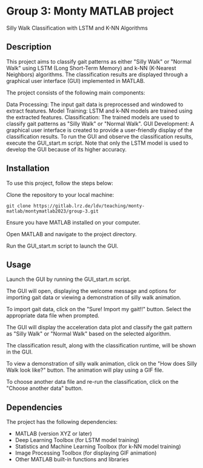 # Group 3: Monty MATLAB project


Silly Walk Classification with LSTM and K-NN Algorithms

## Description
This project aims to classify gait patterns as either "Silly Walk" or "Normal Walk" using LSTM (Long Short-Term Memory) and k-NN (K-Nearest Neighbors) algorithms. The classification results are displayed through a graphical user interface (GUI) implemented in MATLAB.

The project consists of the following main components:

Data Processing: The input gait data is preprocessed and windowed to extract features.
Model Training: LSTM and k-NN models are trained using the extracted features.
Classification: The trained models are used to classify gait patterns as "Silly Walk" or "Normal Walk".
GUI Development: A graphical user interface is created to provide a user-friendly display of the classification results.
To run the GUI and observe the classification results, execute the GUI_start.m script. Note that only the LSTM model is used to develop the GUI because of its higher accuracy.

## Installation
To use this project, follow the steps below:

Clone the repository to your local machine:
```
git clone https://gitlab.lrz.de/ldv/teaching/monty-matlab/montymatlab2023/group-3.git
```
Ensure you have MATLAB installed on your computer.

Open MATLAB and navigate to the project directory.

Run the GUI_start.m script to launch the GUI.

## Usage
Launch the GUI by running the GUI_start.m script.

The GUI will open, displaying the welcome message and options for importing gait data or viewing a demonstration of silly walk animation.

To import gait data, click on the "Sure! Import my gait!!" button. Select the appropriate data file when prompted.

The GUI will display the acceleration data plot and classify the gait pattern as "Silly Walk" or "Normal Walk" based on the selected algorithm.

The classification result, along with the classification runtime, will be shown in the GUI.

To view a demonstration of silly walk animation, click on the "How does Silly Walk look like?" button. The animation will play using a GIF file.

To choose another data file and re-run the classification, click on the "Choose another data" button.

## Dependencies
The project has the following dependencies:

- MATLAB (version XYZ or later)
- Deep Learning Toolbox (for LSTM model training)
- Statistics and Machine Learning Toolbox (for k-NN model training)
- Image Processing Toolbox (for displaying GIF animation)
- Other MATLAB built-in functions and libraries
